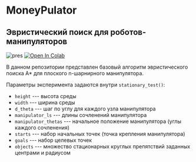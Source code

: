 # MoneyPulator

## Эвристический поиск для роботов-манипуляторов
![pres](https://user-images.githubusercontent.com/35924216/169374668-0a02ceed-2cb0-4cd4-a249-f8ae38282d4f.gif)
[![Open In Colab](https://colab.research.google.com/assets/colab-badge.svg)](https://colab.research.google.com/github/MMiknich/MoneyPulator/blob/main/Manipulator.ipynb)

В данном репозитории представлен базовый алгоритм эвристического поиска A* для плоского n-шарнирного манипулятора.


Параметры эксперимента задаются внутри `stationary_test()`:
- `height` --- высота среды
- `width` --- ширина среды
- `d_theta` --- шаг по углу для каждого узла манипулятора
- `manipulator_ls` --- длины сочленений манипулятора
- `manipulator_thetas` --- начальное положение манипулятора (углы каждого сочленения)
- `starts` --- набор начальных точек (точка крепления манипулятора)
- `goals` --- набор целевых точек
- `objects` --- множество стационарных круглых препятствий заданных центрами и радиусом
